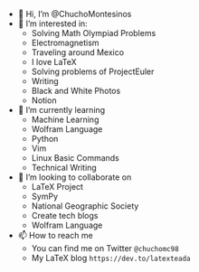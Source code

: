 - 👋 Hi, I’m @ChuchoMontesinos
- 👀 I’m interested in:
    * Solving Math Olympiad Problems
    * Electromagnetism
    * Traveling around Mexico
    * I love LaTeX
    * Solving problems of ProjectEuler
    * Writing
    * Black and White Photos
    * Notion
- 🌱 I’m currently learning 
    * Machine Learning
    * Wolfram Language
    * Python 
    * Vim
    * Linux Basic Commands
    * Technical Writing
- 💞️ I’m looking to collaborate on
    * LaTeX Project
    * SymPy
    * National Geographic Society 
    * Create tech blogs
    * Wolfram Language
- 📫 How to reach me
    * You can find me on Twitter `@chuchomc98`
    * My LaTeX blog `https://dev.to/latexteada`

<!---
ChuchoMontesinos/ChuchoMontesinos is a ✨ special ✨ repository because its `README.md` (this file) appears on your GitHub profile.
You can click the Preview link to take a look at your changes.
--->
